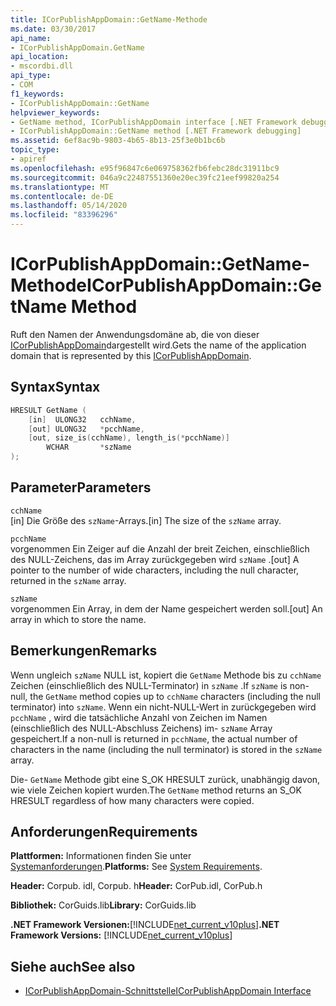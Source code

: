 ```yaml
---
title: ICorPublishAppDomain::GetName-Methode
ms.date: 03/30/2017
api_name:
- ICorPublishAppDomain.GetName
api_location:
- mscordbi.dll
api_type:
- COM
f1_keywords:
- ICorPublishAppDomain::GetName
helpviewer_keywords:
- GetName method, ICorPublishAppDomain interface [.NET Framework debugging]
- ICorPublishAppDomain::GetName method [.NET Framework debugging]
ms.assetid: 6ef8ac9b-9803-4b65-8b13-25f3e0b1bc6b
topic_type:
- apiref
ms.openlocfilehash: e95f96847c6e069758362fb6febc28dc31911bc9
ms.sourcegitcommit: 046a9c22487551360e20ec39fc21eef99820a254
ms.translationtype: MT
ms.contentlocale: de-DE
ms.lasthandoff: 05/14/2020
ms.locfileid: "83396296"
---
```

# <a name="icorpublishappdomaingetname-method"></a><span data-ttu-id="10e1e-102">ICorPublishAppDomain::GetName-Methode</span><span class="sxs-lookup"><span data-stu-id="10e1e-102">ICorPublishAppDomain::GetName Method</span></span>
<span data-ttu-id="10e1e-103">Ruft den Namen der Anwendungsdomäne ab, die von dieser [ICorPublishAppDomain](icorpublishappdomain-interface.md)dargestellt wird.</span><span class="sxs-lookup"><span data-stu-id="10e1e-103">Gets the name of the application domain that is represented by this [ICorPublishAppDomain](icorpublishappdomain-interface.md).</span></span>  
  
## <a name="syntax"></a><span data-ttu-id="10e1e-104">Syntax</span><span class="sxs-lookup"><span data-stu-id="10e1e-104">Syntax</span></span>  
  
```cpp  
HRESULT GetName (  
    [in]  ULONG32   cchName,
    [out] ULONG32   *pcchName,  
    [out, size_is(cchName), length_is(*pcchName)]
        WCHAR       *szName  
);  
```  
  
## <a name="parameters"></a><span data-ttu-id="10e1e-105">Parameter</span><span class="sxs-lookup"><span data-stu-id="10e1e-105">Parameters</span></span>  
 `cchName`  
 <span data-ttu-id="10e1e-106">[in] Die Größe des `szName`-Arrays.</span><span class="sxs-lookup"><span data-stu-id="10e1e-106">[in] The size of the `szName` array.</span></span>  
  
 `pcchName`  
 <span data-ttu-id="10e1e-107">vorgenommen Ein Zeiger auf die Anzahl der breit Zeichen, einschließlich des NULL-Zeichens, das im Array zurückgegeben wird `szName` .</span><span class="sxs-lookup"><span data-stu-id="10e1e-107">[out] A pointer to the number of wide characters, including the null character, returned in the `szName` array.</span></span>  
  
 `szName`  
 <span data-ttu-id="10e1e-108">vorgenommen Ein Array, in dem der Name gespeichert werden soll.</span><span class="sxs-lookup"><span data-stu-id="10e1e-108">[out] An array in which to store the name.</span></span>  
  
## <a name="remarks"></a><span data-ttu-id="10e1e-109">Bemerkungen</span><span class="sxs-lookup"><span data-stu-id="10e1e-109">Remarks</span></span>  
 <span data-ttu-id="10e1e-110">Wenn ungleich `szName` NULL ist, kopiert die `GetName` Methode bis zu `cchName` Zeichen (einschließlich des NULL-Terminator) in `szName` .</span><span class="sxs-lookup"><span data-stu-id="10e1e-110">If `szName` is non-null, the `GetName` method copies up to `cchName` characters (including the null terminator) into `szName`.</span></span> <span data-ttu-id="10e1e-111">Wenn ein nicht-NULL-Wert in zurückgegeben wird `pcchName` , wird die tatsächliche Anzahl von Zeichen im Namen (einschließlich des NULL-Abschluss Zeichens) im- `szName` Array gespeichert.</span><span class="sxs-lookup"><span data-stu-id="10e1e-111">If a non-null is returned in `pcchName`, the actual number of characters in the name (including the null terminator) is stored in the `szName` array.</span></span>  
  
 <span data-ttu-id="10e1e-112">Die- `GetName` Methode gibt eine S_OK HRESULT zurück, unabhängig davon, wie viele Zeichen kopiert wurden.</span><span class="sxs-lookup"><span data-stu-id="10e1e-112">The `GetName` method returns an S_OK HRESULT regardless of how many characters were copied.</span></span>  
  
## <a name="requirements"></a><span data-ttu-id="10e1e-113">Anforderungen</span><span class="sxs-lookup"><span data-stu-id="10e1e-113">Requirements</span></span>  
 <span data-ttu-id="10e1e-114">**Plattformen:** Informationen finden Sie unter [Systemanforderungen](../../get-started/system-requirements.md).</span><span class="sxs-lookup"><span data-stu-id="10e1e-114">**Platforms:** See [System Requirements](../../get-started/system-requirements.md).</span></span>  
  
 <span data-ttu-id="10e1e-115">**Header:** Corpub. idl, Corpub. h</span><span class="sxs-lookup"><span data-stu-id="10e1e-115">**Header:** CorPub.idl, CorPub.h</span></span>  
  
 <span data-ttu-id="10e1e-116">**Bibliothek:** CorGuids.lib</span><span class="sxs-lookup"><span data-stu-id="10e1e-116">**Library:** CorGuids.lib</span></span>  
  
 <span data-ttu-id="10e1e-117">**.NET Framework Versionen:**[!INCLUDE[net_current_v10plus](../../../../includes/net-current-v10plus-md.md)]</span><span class="sxs-lookup"><span data-stu-id="10e1e-117">**.NET Framework Versions:** [!INCLUDE[net_current_v10plus](../../../../includes/net-current-v10plus-md.md)]</span></span>  
  
## <a name="see-also"></a><span data-ttu-id="10e1e-118">Siehe auch</span><span class="sxs-lookup"><span data-stu-id="10e1e-118">See also</span></span>

- [<span data-ttu-id="10e1e-119">ICorPublishAppDomain-Schnittstelle</span><span class="sxs-lookup"><span data-stu-id="10e1e-119">ICorPublishAppDomain Interface</span></span>](icorpublishappdomain-interface.md)
